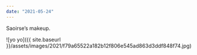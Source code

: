 ```yaml
---
date: "2021-05-24"
---
```


Saoirse’s makeup.

![yo yo]({{ site.baseurl }}/assets/images/2021/f79a65522a182b12f806e545ad863d3ddf848f74.jpg)
